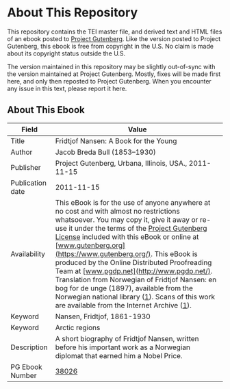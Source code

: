 # About This Repository

This repository contains the TEI master file, and derived text and HTML files of an ebook posted to [Project Gutenberg](https://www.gutenberg.org/). Like the version posted to Project Gutenberg, this ebook is free from copyright in the U.S. No claim is made about its copyright status outside the U.S.

The version maintained in this repository may be slightly out-of-sync with the version maintained at Project Gutenberg. Mostly, fixes will be made first here, and only then reposted to Project Gutenberg. When you encounter any issue in this text, please report it here.

## About This Ebook

| Field | Value |
| ----- | ----- |
| Title | Fridtjof Nansen: A Book for the Young |
| Author | Jacob Breda Bull (1853–1930) |
| Publisher | Project Gutenberg, Urbana, Illinois, USA., 2011-11-15 |
| Publication date | 2011-11-15 |
| Availability | This eBook is for the use of anyone anywhere at no cost and with almost no restrictions whatsoever. You may copy it, give it away or re-use it under the terms of the [Project Gutenberg License](https://www.gutenberg.org/license) included with this eBook or online at [www.gutenberg.org](https://www.gutenberg.org/). This eBook is produced by the Online Distributed Proofreading Team at [www.pgdp.net](http://www.pgdp.net/). Translation from Norwegian of Fridtjof Nansen: en bog for de unge (1897), available from the Norwegian national library ([1](http://ask.bibsys.no/ask/action/show?pid=070399085&kid=biblio)). Scans of this work are available from the Internet Archive ([1](http://www.archive.org/details/fridtjofnansenbo00bull)). |
| Keyword | Nansen, Fridtjof, 1861-1930 |
| Keyword | Arctic regions |
| Description | A short biography of Fridtjof Nansen, written before his important work as a Norwegian diplomat that earned him a Nobel Price. |
| PG Ebook Number | [38026](https://www.gutenberg.org/ebooks/38026) |
